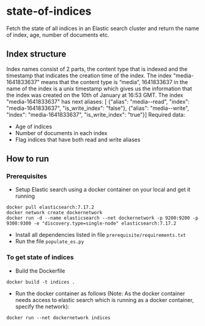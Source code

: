 # state-of-indices

Fetch the state of all indices in an Elastic search cluster and return the name of index, age, number of documents etc.

## Index structure
Index names consist of 2 parts, the content type that is indexed and the timestamp that indicates the creation time of the index. The index "media-1641833637" means that the content type is “media”, 1641833637 in the name of the index is a unix timestamp which gives us the information that the index was created on the 10th of January at 16:53 GMT.
The index "media-1641833637" has next aliases:
[ {"alias": "media--read", "index": "media-1641833637", "is_write_index": "false"},
{"alias": "media--write", "index": "media-1641833637", "is_write_index": "true"}]
Required data:
- Age of indices
- Number of documents in each index
- Flag indices that have both read and write aliases


## How to run
### Prerequisites
- Setup Elastic search using a docker container on your local and get it running
```
docker pull elasticsearch:7.17.2
docker network create dockernetwork
docker run -d --name elasticsearch --net dockernetwork -p 9200:9200 -p 9300:9300 -e "discovery.type=single-node" elasticsearch:7.17.2
```

- Install all dependencies listed in file `prerequisite/requirements.txt` 
- Run the file `populate_es.py`

### To get state of indices
- Build the Dockerfile
```
docker build -t indices .

```

- Run the docker container as follows (Note: As the docker container needs access to elastic search which is running as a docker container, specify the network):
```
docker run --net dockernetwork indices

```
